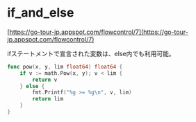 # if_and_else

[https://go-tour-jp.appspot.com/flowcontrol/7](https://go-tour-jp.appspot.com/flowcontrol/7)

ifステートメントで宣言された変数は、else内でも利用可能。

```go
func pow(x, y, lim float64) float64 {
	if v := math.Pow(x, y); v < lim {
		return v
	} else {
		fmt.Printf("%g >= %g\n", v, lim)
		return lim
	}
}
```
